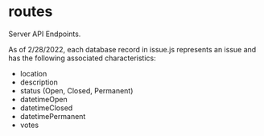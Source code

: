 # routes

Server API Endpoints.

As of 2/28/2022, each database record in issue.js represents an issue and has the following associated characteristics:
- location
- description
- status (Open, Closed, Permanent)
- datetimeOpen
- datetimeClosed
- datetimePermanent
- votes